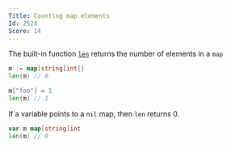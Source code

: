 ```yaml
---
Title: Counting map elements
Id: 2528
Score: 14
---
```

The built-in function [`len`](https://golang.org/pkg/builtin/#len) returns the number of elements in a `map`

```go
m := map[string]int{}
len(m) // 0

m["foo"] = 1
len(m) // 1
```

If a variable points to a `nil` map, then `len` returns 0.

```go
var m map[string]int
len(m) // 0
```
